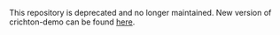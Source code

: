 This repository is deprecated and no longer maintained. 
New version of crichton-demo can be found [here](https://github.com/fosrias/crichton-demo-service).
